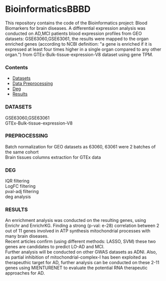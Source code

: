 # BioinformaticsBBBD
This repository contains the code of the Bioinformatics project: Blood Biomarkers for brain diseases.
A differential expression analysis was conducted on AD,MCI patients blood expression profiles from GEO datasets: GSE63060,GSE63061, the results were mapped to the organ enriched genes (according to NCBI definition: "a gene is enriched if it is expressed at least four times higher in a single organ compared to any other organ.") from GTEx-Bulk-tissue-expression-V8 dataset using gene TPM.


### Contents
- [Datasets](#DATASETS)
- [Data Preprocessing](#PREPROCESSING)
- [Deg](#DEG)
- [Results](#RESULTS)




### DATASETS

GSE63060,GSE63061 <br>
GTEx-Bulk-tissue-expression-V8 <br>




### PREPROCESSING

Batch normalization for GEO datasets as 63060, 63061 were 2 batches of the same cohort <br>
Brain tissues columns extraction for GTEx data <br>




### DEG 

IQR filtering <br>
LogFC filtering <br>
pval-adj filtering <br>
deg analysis <br>




### RESULTS

An enrichment analysis was conducted on the resulting genes, using Enrichr and EnrichrKG. Finding a strong (p-val: e-28) correlation between 2 out of 11 genes involved in ATP synthesis mitochondrial processes with many brain diseases. <br>
Recent articles confirm (using different methods: LASSO, SVM) these two genes are candidates to predict LO-AD and MCI. <br> 
Further analysis will be conducted on other GWAS datasets as ADNI. 
Also, as partial inhibition of mitochondrial-complex-I has been exploited as therapeuthic target for AD, further analysis can be conducted on these 2-11 genes using MIENTURENET to evaluate the potential RNA therapeutic approaches for AD. <br>
